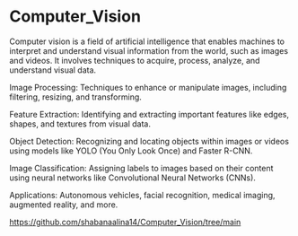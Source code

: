 # Computer_Vision

Computer vision is a field of artificial intelligence that enables machines to interpret and understand visual information from the world, such as images and videos. It involves techniques to acquire, process, analyze, and understand visual data.

Image Processing: Techniques to enhance or manipulate images, including filtering, resizing, and transforming.

Feature Extraction: Identifying and extracting important features like edges, shapes, and textures from visual data.

Object Detection: Recognizing and locating objects within images or videos using models like YOLO (You Only Look Once) and Faster R-CNN.

Image Classification: Assigning labels to images based on their content using neural networks like Convolutional Neural Networks (CNNs).

Applications: Autonomous vehicles, facial recognition, medical imaging, augmented reality, and more.

https://github.com/shabanaalina14/Computer_Vision/tree/main
